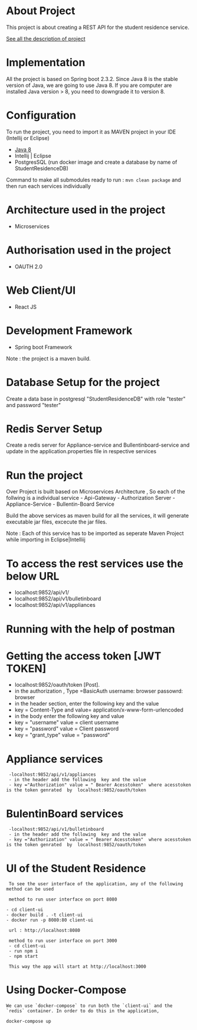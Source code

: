 # About Project
This project is about creating a REST API for the student residence service. 

[See all the description of project](https://gitlab.rz.uni-bamberg.de/dsg/projects/rest-apis/option-a2/blob/master/PROJECT_DESCRIPTION.md)

# Implementation
All the project is based on Spring boot 2.3.2. Since Java 8 is the stable version of Java, we are going to use Java 8. If you are computer are installed Java version > 8, you need to downgrade it to version 8.

# Configuration
To run the project, you need to import it as MAVEN project in your IDE (Intellij or Eclipse) 
 - [Java 8](https://www.oracle.com/technetwork/java/javase/downloads/jdk8-downloads-2133151.html) 
 - Intellij | Eclipse
 - PostgresSQL (run docker image and create a database by name of StudentResidenceDB)

Command to make all submodules ready to run : `mvn clean package` and then run each services individually

# Architecture  used in the project 
 - Microservices

# Authorisation  used in the project 
 - OAUTH 2.0

# Web Client/UI 
 - React JS

# Development Framework
 - Spring boot Framework

 
Note : the project is a maven build.
  
  


# Database Setup  for the project 
Create a data base in postgresql "StudentResidenceDB"  with role "tester" and password "tester"

# Redis Server Setup
Create a redis server for Appliance-service and Bullentinboard-service and update in the application.properties file  in respective services

# Run the project
 Over Project is built based  on Microservices  Architecture , So each of the follwing is  a individual service
    - Api-Gateway
    - Authorization Server
    - Appliance-Service
    - Bullentin-Board Service
    
   Build the above services as maven build for all the services, it will generate executable jar files, excecute the jar files. 
    
   Note : Each of this service has to be imported as seperate Maven Project  while importing in Eclipse|Intelliij
    

# To access the rest services use the below URL
 - localhost:9852/api/v1/
 - localhost:9852/api/v1/bulletinboard
 - localhost:9852/api/v1/appliances

# Running with the help of postman
  # Getting the access token [JWT TOKEN]
   - localhost:9852/oauth/token [Post].
   - in the authorization , Type =BasicAuth  username: browser passowrd: browser
   - in the header section, enter the following key and the value 
   - key = Content-Type and value= application/x-www-form-urlencoded
   - in the body enter the  following key and value 
   -  key = "username" value =  client username 
   -  key = "password" value = Client password 
   -  key = "grant_type"   value = "password"
 
   
 # Appliance services
     -localhost:9852/api/v1/appliances
     - in the header add the following  key and the value 
     - key ="Authorization" value = " Bearer Acesstoken"  where acesstoken is the token genrated  by  localhost:9852/oauth/token
    

 # BulentinBoard  services
     -localhost:9852/api/v1/bulletinboard
     - in the header add the following  key and the value 
     - key ="Authorization" value = " Bearer Acesstoken"  where acesstoken is the token genrated  by  localhost:9852/oauth/token
   
  # UI of the Student Residence
     To see the user interface of the application, any of the following method can be used 
  
     method to run user interface on port 8080
     
    - cd client-ui
    - docker build . -t client-ui
    - docker run -p 8080:80 client-ui

     url : http://localhost:8080
     
     method to run user interface on port 3000
     - cd client-ui
     - run npm i
     - npm start
     
     This way the app will start at http://localhost:3000
     
  # Using Docker-Compose
    
    We can use `docker-compose` to run both the `client-ui` and the `redis` container. In order to do this in the application,
    
   `docker-compose up` 
   
   
